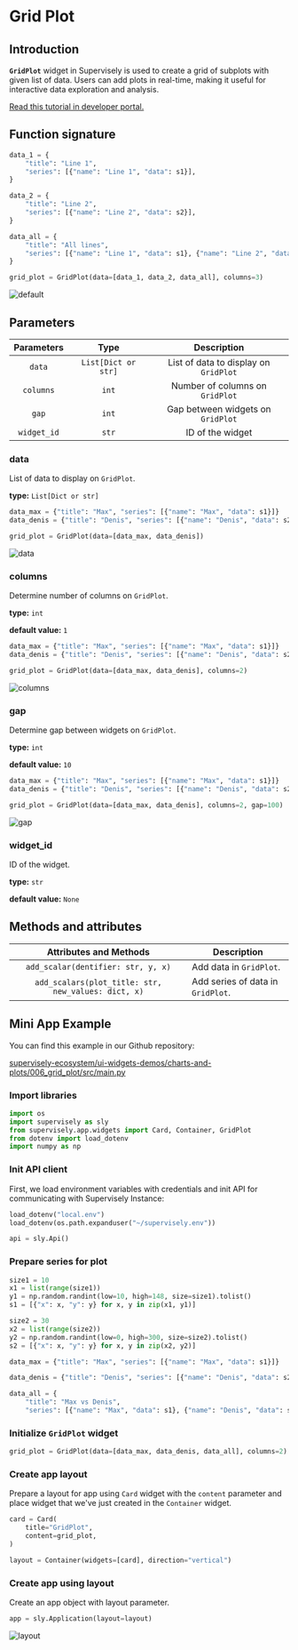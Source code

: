 # Grid Plot

## Introduction

**`GridPlot`** widget in Supervisely is used to create a grid of subplots with given list of data. Users can add plots in real-time, making it useful for interactive data exploration and analysis.

[Read this tutorial in developer portal.](https://developer.supervisely.com/app-development/widgets/charts-and-plots/gridplot)

## Function signature

```python
data_1 = {
    "title": "Line 1",
    "series": [{"name": "Line 1", "data": s1}],
}

data_2 = {
    "title": "Line 2",
    "series": [{"name": "Line 2", "data": s2}],
}

data_all = {
    "title": "All lines",
    "series": [{"name": "Line 1", "data": s1}, {"name": "Line 2", "data": s2}],
}

grid_plot = GridPlot(data=[data_1, data_2, data_all], columns=3)
```

![default](https://user-images.githubusercontent.com/79905215/223367783-a51944b0-3c31-480b-b9fe-d86cea5ffd79.png)

## Parameters

| Parameters  |        Type         |              Description              |
| :---------: | :-----------------: | :-----------------------------------: |
|   `data`    | `List[Dict or str]` | List of data to display on `GridPlot` |
|  `columns`  |        `int`        |    Number of columns on `GridPlot`    |
|    `gap`    |        `int`        |   Gap between widgets on `GridPlot`   |
| `widget_id` |        `str`        |           ID of the widget            |

### data

List of data to display on `GridPlot`.

**type:** `List[Dict or str]`

```python
data_max = {"title": "Max", "series": [{"name": "Max", "data": s1}]}
data_denis = {"title": "Denis", "series": [{"name": "Denis", "data": s2}]}

grid_plot = GridPlot(data=[data_max, data_denis])
```

![data](https://user-images.githubusercontent.com/120389559/221512143-719f1aa2-ced7-4d26-90b0-1152638d4bcf.png)

### columns

Determine number of columns on `GridPlot`.

**type:** `int`

**default value:** `1`

```python
data_max = {"title": "Max", "series": [{"name": "Max", "data": s1}]}
data_denis = {"title": "Denis", "series": [{"name": "Denis", "data": s2}]}

grid_plot = GridPlot(data=[data_max, data_denis], columns=2)
```

![columns](https://user-images.githubusercontent.com/120389559/221512647-45437a89-0a1d-4dd3-aab5-737d22a78c4e.png)

### gap

Determine gap between widgets on `GridPlot`.

**type:** `int`

**default value:** `10`

```python
data_max = {"title": "Max", "series": [{"name": "Max", "data": s1}]}
data_denis = {"title": "Denis", "series": [{"name": "Denis", "data": s2}]}

grid_plot = GridPlot(data=[data_max, data_denis], columns=2, gap=100)
```

![gap](https://user-images.githubusercontent.com/120389559/221513120-18ce7fe6-231c-4f96-bb9c-49e054198b50.png)

### widget_id

ID of the widget.

**type:** `str`

**default value:** `None`

## Methods and attributes

|               Attributes and Methods                | Description                       |
| :-------------------------------------------------: | --------------------------------- |
|         `add_scalar(dentifier: str, y, x)`          | Add data in `GridPlot`.           |
| `add_scalars(plot_title: str, new_values: dict, x)` | Add series of data in `GridPlot`. |

## Mini App Example

You can find this example in our Github repository:

[supervisely-ecosystem/ui-widgets-demos/charts-and-plots/006_grid_plot/src/main.py](https://github.com/supervisely-ecosystem/ui-widgets-demos/blob/master/charts-and-plots/006_grid_plot/src/main.py)

### Import libraries

```python
import os
import supervisely as sly
from supervisely.app.widgets import Card, Container, GridPlot
from dotenv import load_dotenv
import numpy as np
```

### Init API client

First, we load environment variables with credentials and init API for communicating with Supervisely Instance:

```python
load_dotenv("local.env")
load_dotenv(os.path.expanduser("~/supervisely.env"))

api = sly.Api()
```

### Prepare series for plot

```python
size1 = 10
x1 = list(range(size1))
y1 = np.random.randint(low=10, high=148, size=size1).tolist()
s1 = [{"x": x, "y": y} for x, y in zip(x1, y1)]

size2 = 30
x2 = list(range(size2))
y2 = np.random.randint(low=0, high=300, size=size2).tolist()
s2 = [{"x": x, "y": y} for x, y in zip(x2, y2)]

data_max = {"title": "Max", "series": [{"name": "Max", "data": s1}]}

data_denis = {"title": "Denis", "series": [{"name": "Denis", "data": s2}]}

data_all = {
    "title": "Max vs Denis",
    "series": [{"name": "Max", "data": s1}, {"name": "Denis", "data": s2}]}
```

### Initialize `GridPlot` widget

```python
grid_plot = GridPlot(data=[data_max, data_denis, data_all], columns=2)
```

### Create app layout

Prepare a layout for app using `Card` widget with the `content` parameter and place widget that we've just created in the `Container` widget.

```python
card = Card(
    title="GridPlot",
    content=grid_plot,
)

layout = Container(widgets=[card], direction="vertical")
```

### Create app using layout

Create an app object with layout parameter.

```python
app = sly.Application(layout=layout)
```

![layout](https://user-images.githubusercontent.com/120389559/221514239-467ba551-97b9-42d5-bccf-459121d9d5d3.png)
